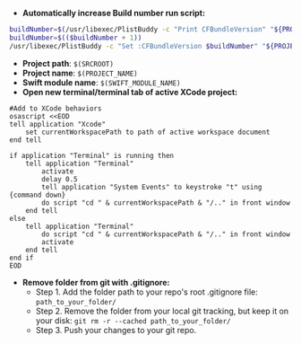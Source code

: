 
- **Automatically increase Build number run script:**
```bash
buildNumber=$(/usr/libexec/PlistBuddy -c "Print CFBundleVersion" "${PROJECT_DIR}/${INFOPLIST_FILE}")
buildNumber=$(($buildNumber + 1))
/usr/libexec/PlistBuddy -c "Set :CFBundleVersion $buildNumber" "${PROJECT_DIR}/${INFOPLIST_FILE}"
```

- **Project path**: `$(SRCROOT)`
- **Project name**: `$(PROJECT_NAME)`
- **Swift module name**: `$(SWIFT_MODULE_NAME)`
- **Open new terminal/terminal tab of active XCode project:**
```
#Add to XCode behaviors
osascript <<EOD
tell application "Xcode"
	set currentWorkspacePath to path of active workspace document
end tell

if application "Terminal" is running then 
    tell application "Terminal"
    	activate
		delay 0.5
        tell application "System Events" to keystroke "t" using {command down}    
        do script "cd " & currentWorkspacePath & "/.." in front window                           
    end tell                              
else                                      
    tell application "Terminal"
    	do script "cd " & currentWorkspacePath & "/.." in front window
        activate
    end tell
end if
EOD
```

- **Remove folder from git with .gitignore:**
    - Step 1. Add the folder path to your repo's root .gitignore file: `path_to_your_folder/`
    - Step 2. Remove the folder from your local git tracking, but keep it on your disk: `git rm -r --cached path_to_your_folder/`
    - Step 3. Push your changes to your git repo.
